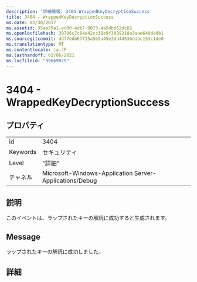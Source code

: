 ```yaml
---
description: '詳細情報: 3404-WrappedKeyDecryptionSuccess'
title: 3404 - WrappedKeyDecryptionSuccess
ms.date: 03/30/2017
ms.assetid: 35ae79a1-ec00-4db7-9073-4a5dbd62dc82
ms.openlocfilehash: 39706c7c84e42cc30e9f3089218a3aae640de0b1
ms.sourcegitcommit: ddf7edb67715a5b9a45e3dd44536dabc153c1de0
ms.translationtype: MT
ms.contentlocale: ja-JP
ms.lasthandoff: 02/06/2021
ms.locfileid: "99669879"
---
```

# <a name="3404---wrappedkeydecryptionsuccess"></a>3404 - WrappedKeyDecryptionSuccess

## <a name="properties"></a>プロパティ  
  
|||  
|-|-|  
|id|3404|  
|Keywords|セキュリティ|  
|Level|"詳細"|  
|チャネル|Microsoft-Windows-Application Server-Applications/Debug|  
  
## <a name="description"></a>説明  

 このイベントは、ラップされたキーの解読に成功すると生成されます。  
  
## <a name="message"></a>Message  

 ラップされたキーの解読に成功しました。  
  
## <a name="details"></a>詳細
